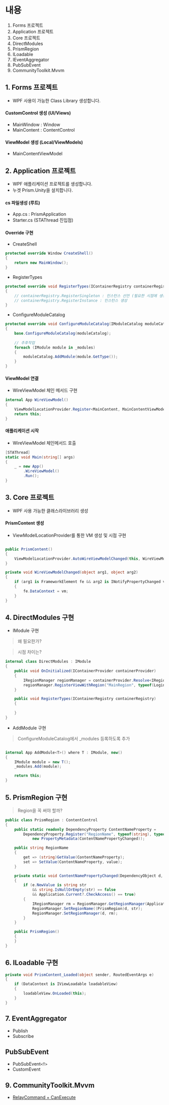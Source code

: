 # 내용

1. Forms 프로젝트
2. Application 프로젝트
3. Core 프로젝트
4. DirectModules
5. PrismRegion 
6. ILoadable 
7. IEventAggregator
8. PubSubEvent<T>
9. CommunityToolkit.Mvvm

## 1. Forms 프로젝트

- WPF 사용이 가능한 Class Library 생성합니다.

#### CustomControl 생성 (UI/Views)
- MainWindow : Window
- MainContent : ContentControl

#### ViewModel 생성 (Local/ViewModels)
- MainContentViewModel

## 2. Application 프로젝트

- WPF 애플리케이션 프로젝트를 생성합니다.
- 누겟 Prism.Unity을 설치합니다.

#### cs 파일생성 (루트)
- App.cs : PrismApplication
- Starter.cs (STAThread 진입점)

#### Override 구현
- CreateShell

```csharp
protected override Window CreateShell()
{
    return new MainWindow();
}
```

- RegisterTypes

```csharp
protected override void RegisterTypes(IContainerRegistry containerRegistry)
{
    // containerRegistry.RegisterSingleton : 인스턴스 선언 (필요한 시점에 생성됨)
    // containerRegistry.RegisterInstance : 인스턴스 생성
}
```

- ConfigureModuleCatalog

```csharp
protected override void ConfigureModuleCatalog(IModuleCatalog moduleCatalog)
{
    base.ConfigureModuleCatalog(moduleCatalog);
    
    // 추후작업
    foreach (IModule module in _modules)
    {
        moduleCatalog.AddModule(module.GetType());
    }
}
```

#### ViewModel 연결

- WireViewModel 체인 메서드 구현

```csharp
internal App WireViewModel()
{
    ViewModelLocationProvider.Register<MainContent, MainContentViewModel>();
    return this;
}
```

#### 애플리케이션 시작
- WireViewModel 체인메서드 호출
```csharp
[STAThread]
static void Main(string[] args)
{
    _ = new App()
        .WireViewModel()
        .Run();
}
```

## 3. Core 프로젝트

- WPF 사용 가능한 클래스라이브러리 생성

#### PrismContent 생성
- ViewModelLocationProvider를 통한 VM 생성 및 시점 구현


```csharp

public PrismContent()
{
    ViewModelLocationProvider.AutoWireViewModelChanged(this, WireViewModelChanged);
}

private void WireViewModelChanged(object arg1, object arg2)
{
    if (arg1 is FrameworkElement fe && arg2 is INotifyPropertyChanged vm)
    {
        fe.DataContext = vm;
    }
}
```

## 4. DirectModules 구현

- IModule 구현

> 왜 필요한가?

> 시점 차이는?

```csharp
internal class DirectModules : IModule
{
    public void OnInitialized(IContainerProvider containerProvider)
    {
        IRegionManager regionManager = containerProvider.Resolve<IRegionManager>();
        regionManager.RegisterViewWithRegion("MainRegion", typeof(LoginContent));
    }

    public void RegisterTypes(IContainerRegistry containerRegistry)
    {
            
    }
}
```

- AddModule 구현

> ConfigureModuleCatalog에서 _modules 등록하도록 추가

```csharp

internal App AddModule<T>() where T : IModule, new()
{
    IModule module = new T();
    _modules.Add(module);

    return this;
}
```

## 5. PrismRegion 구현

> Region을 꼭 써야 할까?
 
```csharp
public class PrismRegion : ContentControl
{
    public static readonly DependencyProperty ContentNameProperty = 
        DependencyProperty.Register("RegionName", typeof(string), typeof(PrismRegion), 
            new PropertyMetadata(ContentNamePropertyChanged));

    public string RegionName
    {
        get => (string)GetValue(ContentNameProperty);
        set => SetValue(ContentNameProperty, value);
    }

    private static void ContentNamePropertyChanged(DependencyObject d, DependencyPropertyChangedEventArgs e)
    {
        if (e.NewValue is string str
            && string.IsNullOrEmpty(str) == false
            && Application.Current?.CheckAccess() == true)
        {
            IRegionManager rm = RegionManager.GetRegionManager(Application.Current.MainWindow);
            RegionManager.SetRegionName((PrismRegion)d, str);
            RegionManager.SetRegionManager(d, rm);
        }
    }

    public PrismRegion()
    {
    }
}
```

## 6. ILoadable 구현

```csharp
private void PrismContent_Loaded(object sender, RoutedEventArgs e)
{
    if (DataContext is IViewLoadable loadableView)
    { 
        loadableView.OnLoaded(this);
    }
}
```

## 7. EventAggregator

- Publish
- Subscribe
    
## PubSubEvent<T>

- PubSubEvent`<T>`
- CustomEvent
    
## 9. CommunityToolkit.Mvvm
    
- [RelayCommand + CanExecute](https://forum.dotnetdev.kr/t/relaycommand-canexecute/5215/7?u=jamesnet)
